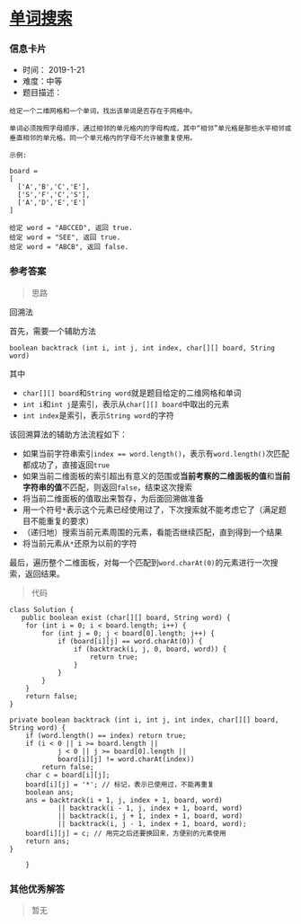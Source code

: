 # [单词搜索](https://leetcode-cn.com/problems/word-search/)

### 信息卡片

- 时间： 2019-1-21
- 难度：中等
- 题目描述：

```
给定一个二维网格和一个单词，找出该单词是否存在于网格中。

单词必须按照字母顺序，通过相邻的单元格内的字母构成，其中“相邻”单元格是那些水平相邻或垂直相邻的单元格。同一个单元格内的字母不允许被重复使用。

示例:

board =
[
  ['A','B','C','E'],
  ['S','F','C','S'],
  ['A','D','E','E']
]

给定 word = "ABCCED", 返回 true.
给定 word = "SEE", 返回 true.
给定 word = "ABCB", 返回 false.
```





### 参考答案

> 思路

回溯法

首先，需要一个辅助方法

`boolean backtrack (int i, int j, int index, char[][] board, String word)`

其中

- `char[][] board`和`String word`就是题目给定的二维网格和单词
- `int i`和`int j`是索引，表示从`char[][] board`中取出的元素
- `int index`是索引，表示`String word`的字符

该回溯算法的辅助方法流程如下：

- 如果当前字符串索引`index == word.length()`，表示有`word.length()`次匹配都成功了，直接返回`true`
- 如果当前二维面板的索引超出有意义的范围或**当前考察的二维面板的值**和**当前字符串的值**不匹配，则返回`false`，结束这次搜索
- 将当前二维面板的值取出来暂存，为后面回溯做准备
- 用一个符号`*`表示这个元素已经使用过了，下次搜索就不能考虑它了（满足题目不能重复的要求）
- （递归地）搜索当前元素周围的元素，看能否继续匹配，直到得到一个结果
- 将当前元素从`*`还原为以前的字符

最后，遍历整个二维面板，对每一个匹配到`word.charAt(0)`的元素进行一次搜索，返回结果。


> 代码

```
class Solution {
   public boolean exist (char[][] board, String word) {
    for (int i = 0; i < board.length; i++) {
        for (int j = 0; j < board[0].length; j++) {
            if (board[i][j] == word.charAt(0)) {
                if (backtrack(i, j, 0, board, word)) {
                    return true;
                }
            }
        }
    }
    return false;
}

private boolean backtrack (int i, int j, int index, char[][] board, String word) {
    if (word.length() == index) return true;
    if (i < 0 || i >= board.length ||
            j < 0 || j >= board[0].length ||
            board[i][j] != word.charAt(index))
        return false;
    char c = board[i][j];
    board[i][j] = '*'; // 标记，表示已使用过，不能再重复
    boolean ans;
    ans = backtrack(i + 1, j, index + 1, board, word)
            || backtrack(i - 1, j, index + 1, board, word)
            || backtrack(i, j + 1, index + 1, board, word)
            || backtrack(i, j - 1, index + 1, board, word);
    board[i][j] = c; // 用完之后还要换回来，方便别的元素使用
    return ans;
}

    }
```



### 其他优秀解答

> 暂无
